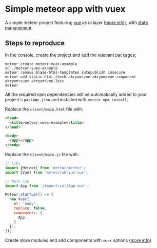 # Simple meteor app with vuex

A simple meteor project featuring [vue](https://vuejs.org/) as ui layer ([more info](https://github.com/Akryum/meteor-vue-component)), with [state management](https://github.com/Akryum/meteor-vue-component/tree/master/packages/vuex).

## Steps to reproduce

In the console, create the project and add the relevant packages:

    meteor create meteor-vuex-example
    cd ./meteor-vuex-example
    meteor remove blaze-html-templates autopublish insecure
    meteor add static-html check akryum:vue akryum:vue-component akryum:vuex akryum:vue-less
    meteor

All the required npm dependencies will be automatically added to your project's `package.json` and installed with `meteor npm install`.

Replace the `client/main.html` file with:

```html
<head>
  <title>meteor-vuex-example</title>
</head>

<body>
  <app></app>
</body>
```

Replace the `client/main.js` file with:

```javascript
// Libs
import {Meteor} from 'meteor/meteor';
import {Vue} from 'meteor/akryum:vue';

// Main app
import App from '/imports/ui/App.vue';

Meteor.startup(() => {
  new Vue({
    el: 'body',
    replace: false,
    components: {
      App
    }
  });
});
```

Create store modules and add components with `vuex` options ([more info](https://github.com/Akryum/meteor-vue-component/tree/master/packages/vuex#usage)).
